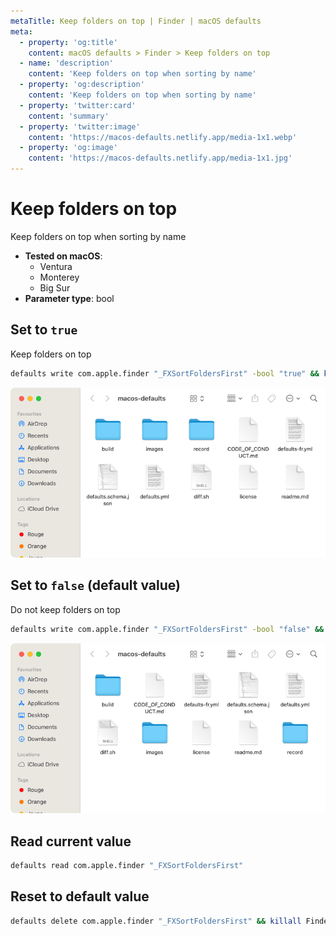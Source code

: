 ```yaml
---
metaTitle: Keep folders on top | Finder | macOS defaults
meta:
  - property: 'og:title'
    content: macOS defaults > Finder > Keep folders on top
  - name: 'description'
    content: 'Keep folders on top when sorting by name'
  - property: 'og:description'
    content: 'Keep folders on top when sorting by name'
  - property: 'twitter:card'
    content: 'summary'
  - property: 'twitter:image'
    content: 'https://macos-defaults.netlify.app/media-1x1.webp'
  - property: 'og:image'
    content: 'https://macos-defaults.netlify.app/media-1x1.jpg'
---
```


# Keep folders on top

Keep folders on top when sorting by name

<!-- break lists -->

- **Tested on macOS**:
  - Ventura
  - Monterey
  - Big Sur
- **Parameter type**: bool

## Set to `true`

Keep folders on top

```bash
defaults write com.apple.finder "_FXSortFoldersFirst" -bool "true" && killall Finder
```

<img
  src="./finder-_FXSortFoldersFirst-true.png"
  alt="Example output with value set to true"
  width="740" height="400" style="height: auto"
/>

## Set to `false` (default value)

Do not keep folders on top

```bash
defaults write com.apple.finder "_FXSortFoldersFirst" -bool "false" && killall Finder
```

<img
  src="./finder-_FXSortFoldersFirst-false.png"
  alt="Example output with value set to false"
  width="740" height="400" style="height: auto"
/>

## Read current value

```bash
defaults read com.apple.finder "_FXSortFoldersFirst"
```

## Reset to default value

```bash
defaults delete com.apple.finder "_FXSortFoldersFirst" && killall Finder
```

